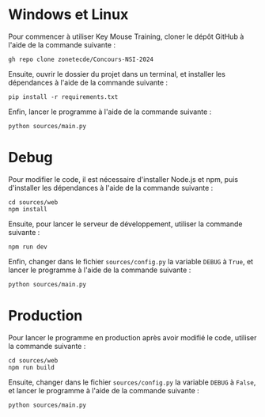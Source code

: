 # Windows et Linux

Pour commencer à utiliser Key Mouse Training, cloner le dépôt GitHub à l'aide de la commande suivante :

```
gh repo clone zonetecde/Concours-NSI-2024
```

Ensuite, ouvrir le dossier du projet dans un terminal, et installer les dépendances à l'aide de la commande suivante :

```
pip install -r requirements.txt
```

Enfin, lancer le programme à l'aide de la commande suivante :

```
python sources/main.py
```

# Debug

Pour modifier le code, il est nécessaire d'installer Node.js et npm, puis d'installer les dépendances à l'aide de la commande suivante :

```
cd sources/web
npm install
```

Ensuite, pour lancer le serveur de développement, utiliser la commande suivante :

```
npm run dev
```

Enfin, changer dans le fichier `sources/config.py` la variable `DEBUG` à `True`, et lancer le programme à l'aide de la commande suivante :

```
python sources/main.py
```

# Production

Pour lancer le programme en production après avoir modifié le code, utiliser la commande suivante :

```
cd sources/web
npm run build
```

Ensuite, changer dans le fichier `sources/config.py` la variable `DEBUG` à `False`, et lancer le programme à l'aide de la commande suivante :

```
python sources/main.py
```

